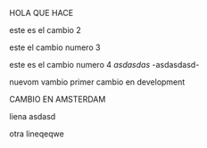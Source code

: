 HOLA QUE HACE

este es el cambio 2

este el cambio numero 3

este es el cambio numero 4 
*asdasdas*
-asdasdasd-

nuevom vambio
primer cambio en development


CAMBIO EN AMSTERDAM


liena asdasd

otra lineqeqwe

